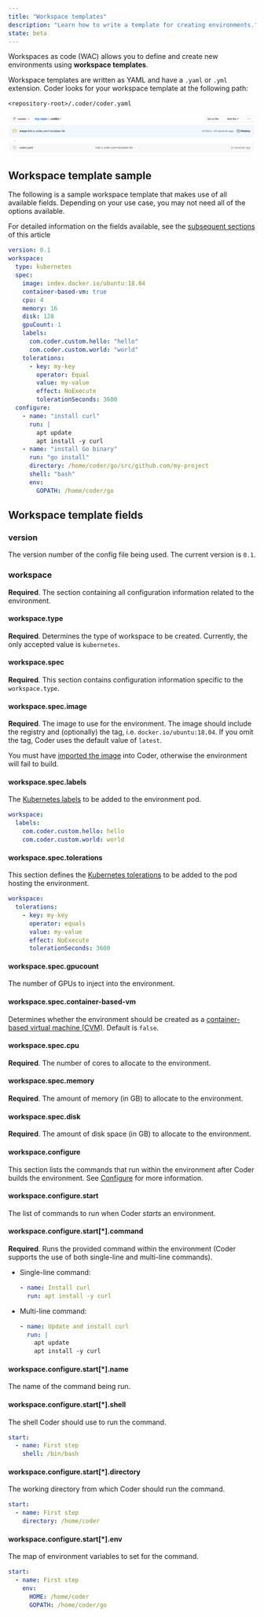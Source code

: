 ```yaml
---
title: "Workspace templates"
description: "Learn how to write a template for creating environments."
state: beta
---
```


Workspaces as code (WAC) allows you to define and create new environments using
**workspace templates**.

Workspace templates are written as YAML and have a `.yaml` or `.yml` extension.
Coder looks for your workspace template at the following path:

```text
<repository-root>/.coder/coder.yaml
```

![Template Location](../../assets/wac-location.png)

## Workspace template sample

The following is a sample workspace template that makes use of all available
fields. Depending on your use case, you may not need all of the options
available.

For detailed information on the fields available, see the
[subsequent sections](#workspace-template-fields) of this article

```yaml
version: 0.1
workspace:
  type: kubernetes
  spec:
    image: index.docker.io/ubuntu:18.04
    container-based-vm: true
    cpu: 4
    memory: 16
    disk: 128
    gpuCount: 1
    labels:
      com.coder.custom.hello: "hello"
      com.coder.custom.world: "world"
    tolerations:
      - key: my-key
        operator: Equal
        value: my-value
        effect: NoExecute
        tolerationSeconds: 3600
  configure:
    - name: "install curl"
      run: |
        apt update
        apt install -y curl
    - name: "install Go binary"
      run: "go install"
      directory: /home/coder/go/src/github.com/my-project
      shell: "bash"
      env:
        GOPATH: /home/coder/go
```

## Workspace template fields

### version

The version number of the config file being used. The current version is `0.1`.

### workspace

**Required**. The section containing all configuration information related to
the environment.

#### workspace.type

**Required**. Determines the type of workspace to be created. Currently, the
only accepted value is `kubernetes`.

#### workspace.spec

**Required**. This section contains configuration information specific to the
`workspace.type`.

#### workspace.spec.image

**Required**. The image to use for the environment. The image should include the
registry and (optionally) the tag, i.e. `docker.io/ubuntu:18.04`. If you omit
the tag, Coder uses the default value of `latest`.

You must have [imported the image](../../images/importing.md) into Coder,
otherwise the environment will fail to build.

#### workspace.spec.labels

The
[Kubernetes labels](https://kubernetes.io/docs/concepts/overview/working-with-objects/labels/)
to be added to the environment pod.

```yaml
workspace:
  labels:
    com.coder.custom.hello: hello
    com.coder.custom.world: world
```

#### workspace.spec.tolerations

This section defines the
[Kubernetes tolerations](https://kubernetes.io/docs/concepts/scheduling-eviction/taint-and-toleration/)
to be added to the pod hosting the environment.

```yaml
workspace:
  tolerations:
    - key: my-key
      operator: equals
      value: my-value
      effect: NoExecute
      tolerationSeconds: 3600
```

#### workspace.spec.gpucount

The number of GPUs to inject into the environment.

#### workspace.spec.container-based-vm

Determines whether the environment should be created as a
[container-based virtual machine (CVM)](../cvms.md). Default is `false`.

#### workspace.spec.cpu

**Required**. The number of cores to allocate to the environment.

#### workspace.spec.memory

**Required**. The amount of memory (in GB) to allocate to the environment.

#### workspace.spec.disk

**Required**. The amount of disk space (in GB) to allocate to the environment.

#### workspace.configure

This section lists the commands that run within the environment after Coder
builds the environment. See [Configure](../../images/configure.md) for more
information.

#### workspace.configure.start

The list of commands to run when Coder _starts_ an environment.

#### workspace.configure.start[*].command

**Required**. Runs the provided command within the environment (Coder supports
the use of both single-line and multi-line commands).

- Single-line command:

  ```yaml
  - name: Install curl
    run: apt install -y curl
  ```

- Multi-line command:

  ```yaml
  - name: Update and install curl
    run: |
      apt update
      apt install -y curl
  ```

#### workspace.configure.start[*].name

The name of the command being run.

#### workspace.configure.start[*].shell

The shell Coder should use to run the command.

```yaml
start:
  - name: First step
    shell: /bin/bash
```

#### workspace.configure.start[*].directory

The working directory from which Coder should run the command.

```yaml
start:
  - name: First step
    directory: /home/coder
```

#### workspace.configure.start[*].env

The map of environment variables to set for the command.

```yaml
start:
  - name: First step
    env:
      HOME: /home/coder
      GOPATH: /home/coder/go
```
